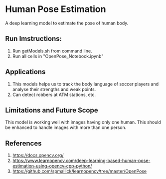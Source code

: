 # Human Pose Estimation
A deep learning model to estimate the pose of human body.

## Run Imstructions:
1. Run getModels.sh from command line.
2. Run all cells in "OpenPose_Notebook.ipynb"

## Applications
1. This models helps us to track the body language of soccer players and analyse their strengths and weak points.
2. Can detect robbers at ATM stations, etc.

## Limitations and Future Scope
This model is working well with images having only one human. This should be enhanced to handle images with more than one person.

## References
1. https://docs.opencv.org/
2. https://www.learnopencv.com/deep-learning-based-human-pose-estimation-using-opencv-cpp-python/
3. https://github.com/spmallick/learnopencv/tree/master/OpenPose
